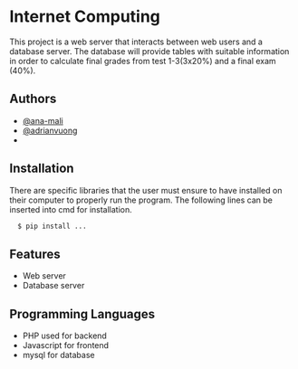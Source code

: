 
# Internet Computing 

This project is a web server that interacts between web users and a database server. The database will provide tables with suitable information in order to calculate final grades from test 1-3(3x20%) and a final exam (40%).


## Authors

- [@ana-mali](https://www.github.com/ana-mali)
- [@adrianvuong](https://github.com/adrianvuong)
- 



## Installation
There are specific libraries that the user must ensure to have installed on their computer to properly run the program. The following lines can be inserted into cmd for installation.

```bash
  $ pip install ... 

```
    
## Features

- Web server
- Database server

## Programming Languages
- PHP used for backend
- Javascript for frontend
- mysql for database

